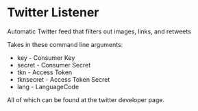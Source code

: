 # Twitter Listener
Automatic Twitter feed that filters out images, links, and retweets

Takes in these command line arguments:
 - key - Consumer Key
 - secret - Consumer Secret
 - tkn - Access Token
 - tknsecret - Access Token Secret
 - lang - LanguageCode

All of which can be found at the twitter developer page. 
